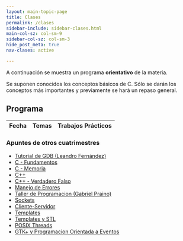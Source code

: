 ```yaml
---
layout: main-topic-page
title: Clases
permalink: /clases
sidebar-include: sidebar-clases.html
main-col-sz: col-sm-9
sidebar-col-sz: col-sm-3
hide_post_meta: true
nav-clases: active

---
```


A continuación se muestra un programa **orientativo** de la materia.

Se suponen conocidos los conceptos básicos de C. Sólo se darán los
conceptos más importantes y previamente se hará un repaso general.

## Programa

<div class="table-responsive">
<table class="table table-striped table-condensed">
<thead>
  <tr>
    <th class="col-md-1">Fecha</th>
    <th>Temas</th>
    <th>Trabajos Prácticos</th>
  </tr>
</thead>
<tbody id="lectures-table">
</tbody>
</table>
</div>

### Apuntes de otros cuatrimestres

<ul>
<li><a href="http://www.drk.com.ar/docs/development/conociendo_gdb.php">Tutorial de GDB (Leandro Fernández)</a></li>

<li><a href="/assets/apuntes_legacy/C - Fundamentos.pdf.7z">C - Fundamentos</a></li>
<li><a href="/assets/apuntes_legacy/C - Memoria.pdf.7z">C - Memoria</a></li>

<li><a href="/assets/apuntes_legacy/C++.pdf.7z">C++</a></li>
<li><a href="/assets/apuntes_legacy/C++ - Verdadero Falso.pdf.7z">C++ - Verdadero Falso</a></li>
<li><a href="/assets/apuntes_legacy/Manejo de Errores.pdf.7z">Manejo de Errores</a></li>

<li><a href="/assets/apuntes_legacy/TallerDeProgramacion_GabrielPraino.pdf.7z">Taller de Programacion (Gabriel Praino)</a></li>

<li><a href="/assets/apuntes_legacy/Sockets.pdf.7z">Sockets</a></li>
<li><a href="/assets/apuntes_legacy/Cliente-Servidor.pdf.7z">Cliente-Servidor</a></li>

<li><a href="/assets/apuntes_legacy/Templates.pdf.7z">Templates</a></li>
<li><a href="/assets/apuntes_legacy/Templates y STL.pdf.7z">Templates y STL</a></li>

<li><a href="/assets/apuntes_legacy/POSIX Threads.pdf.7z">POSIX Threads</a></li>

<li><a href="/assets/apuntes_legacy/GTK+ y Programacion Orientada a Eventos.pdf.7z">GTK+ y Programacion Orientada a Eventos</a></li>
</ul>

<script>
createList = function(array) {
    var node = document.createElement("ul");
    node.className = "list-unstyled";
    array.forEach(function(el) {
        var item = document.createElement("li");
        item.innerHTML = el;
        node.appendChild(item);
    });
    return node;
}

createListOfLinks = function(array) {
    var node = document.createElement("ul");
    node.className = "list-unstyled";
    array.forEach(function(el) {
        var item = document.createElement("li");
        var anchor = document.createElement("a");
        anchor.href = el.link;
        anchor.innerHTML = el.name;
        item.appendChild(anchor);
        node.appendChild(item);
    });
    return node;
}

wrapCell = function (child) {
    var wrapper = document.createElement("td");
    wrapper.appendChild(child);
    return wrapper;
}



nextweek = function (aDate){
    return new Date(aDate.getTime() + 7 * 24 * 60 * 60 * 1000);
}

date_to_string = function (aDate) {
    return aDate.getDate() + '/' + (aDate.getMonth() + 1) + '/' + aDate.getFullYear();
}

fillLecturesTable = function(initial_date, lectures) {
    var today = new Date();
    var nextLectureFound = false;
    var table = document.getElementById("lectures-table");
    var aDate = initial_date;

    for (var i = 0; i < lectures.length; i++) {
        var row = document.createElement("tr");

        if ( today < aDate && nextLectureFound === false ) {
            nextLectureFound = true;
            row.className = "info";

            var dateNode = document.createTextNode(date_to_string(aDate) + "  \n(próxima clase)");
        }
        else {
            var dateNode = document.createTextNode(date_to_string(aDate));
        }

        var linkSublist = createListOfLinks(lectures[i].links);
        var eventSublist = createList(lectures[i].events);

        row.appendChild(wrapCell(dateNode));
        row.appendChild(wrapCell(linkSublist));
        row.appendChild(wrapCell(eventSublist));

        table.appendChild(row);
        aDate = nextweek(aDate);
    }
}

var lectures = [
    {
        contents:
            ["Introducción a la materia (1h)", "Conceptos de C avanzados (3hs)"],
        events:
            ["Explicación TP 0"],
        links: [
             {
                name: "Introducción a la Materia (presentación)",
                link: "https://github.com/Taller-de-Programacion/Taller-de-Programacion.github.io/raw/master/assets/2018/introduccion.pdf",
             },
             {
                name: "Memoria en C/C++ (handout)",
                link: "https://github.com/Taller-de-Programacion/clases/raw/master/memoria/bin/memoria-handout.pdf",
             },
             {
                name: "Proceso de Compilación (presentación)",
                link: "https://github.com/Taller-de-Programacion/Taller-de-Programacion.github.io/raw/master/assets/2018/proceso_de_compilacion.pdf",
             },
             {
                name: "Proceso de Compilación (tutorial)",
                link: "https://github.com/Taller-de-Programacion/compilacion/tree/master/gcc",
             },
             {
                name: "Makefiles (tutorial)",
                link: "https://github.com/Taller-de-Programacion/compilacion/tree/master/make",
             }
        ],
    },
    {
        contents:
            ["Introducción a Sockets (3hs)", "Repaso de Archivos y TDAs (1h)"],
        events:
            ["Entrega TP 0", "Explicación TP 1"],
        links:
            [
             {
                name: "Introducción a sockets TCP en C (handout)",
                link: "https://github.com/Taller-de-Programacion/clases/raw/master/sockets/bin/sockets-handout.pdf",
             },
             {
                name: "Sockets TCP en C (ejemplos)",
                link: "https://github.com/Taller-de-Programacion/clases/tree/master/sockets/src",
             },
             {
                name: "Archivos (presentación)",
                link: "https://github.com/Taller-de-Programacion/Taller-de-Programacion.github.io/raw/master/assets/2018/archivos.pdf",
             },
             {
                name: "TDAs (presentación)",
                link: "https://github.com/Taller-de-Programacion/Taller-de-Programacion.github.io/raw/master/assets/2018/tipos_de_datos_abstractos.pdf",
             },
        ],
    },
    {
        contents:
            ["Clases, RAII, Move Semantics en C++ (2hs)", "Herencia y Polimorfismo en C++ (2hs)"],
        events:
            ["Corrección TP 0"],
        links:
            [
             {
                name: "struct y clases C++ (handout)",
                link: "https://github.com/Taller-de-Programacion/clases/raw/master/classes/bin/classes-handout.pdf",
             },
             {
                name: "Pasaje de objetos (handout)",
                link: "https://github.com/Taller-de-Programacion/clases/raw/master/moving/bin/moving-handout.pdf",
             },
             {
                name: "Herencia y Polimorfismo (handout)",
                link: "https://github.com/Taller-de-Programacion/Taller-de-Programacion.github.io/raw/master/assets/2018/polimorfismo-handout.pdf",
             },
        ],
    },
    {
        contents:
            ["Introducción a Threads (4hs)"],
        events:
            ["Entrega TP 1", "Explicación TP 2"],
        links:
            [
             {
                name: "Threads en C++ (tutorial)",
                link: "https://github.com/Taller-de-Programacion/threads",
             },
             {
                name: "Recursos compartidos (handout)",
                link: "https://github.com/eldipa/taller-clases/raw/master/shared-resources/bin/shared-resources-handout.pdf",
             },
        ]
    },
    {
        contents:
            ["Templates/STL (3h)", "Operadores en C++ (1h)"],
        events:
            ["Corrección TP 1"],
        links:
            [
             {
                name: "Templates (handout)",
                link: "https://github.com/Taller-de-Programacion/clases/raw/master/templates/bin/templates-handout.pdf",
             },
             {
                name: "STL (handout)",
                link: "https://github.com/Taller-de-Programacion/clases/raw/master/stl/bin/stl-handout.pdf",
             },
         ],
    },
    {
        contents:
            ["Excepciones (1hs)", "Introducción a la Arquitectura Cliente-Servidor (3hs)"],
        events:
            ["Reentrega TP 1", "Entrega TP 2", "Explicación TP 3"],
        links:
            [
             {
                name: "Manejo de Errores (handout)",
                link: "https://github.com/Taller-de-Programacion/clases/raw/master/manejodeerrores/bin/manejodeerrores-handout.pdf",
             },
             {
                name: "Cliente-Servidor (handout)",
                link: "https://github.com/Taller-de-Programacion/clases/raw/master/client_server_arch/bin/client_server_arch-handout.pdf",
             },
            ],
    },
    {
        contents:
            ["Sockets UDP (1hs)", "Features extra de C++ (1hs)", "Espacio para consultas (1hs)", "Programación Orientada a Eventos (1hs)"],
        events:
            ["Corrección TP 1", "Corrección TP 2"],
        links:
            [
             {
                name: "Programación Orientada a Eventos (handout)",
                link: "https://github.com/Taller-de-Programacion/Taller-de-Programacion.github.io/raw/master/assets/2018/poe-handout.pdf",
             },
             {
                name: "Introducción a Sockets UDP en C (presentación)",
                link: "https://github.com/Taller-de-Programacion/Taller-de-Programacion.github.io/raw/master/assets/2018/introduccion_sockets_udp.pdf",
             },
             {
                name: "Extra C++",
                link: "https://github.com/Taller-de-Programacion/clases/tree/master/cpp-misc",
             }
            ],
    },
    {
        contents:
            ["CMake (0.5h)", "SDL (1h)", "Qt5 (2.5h)"],
        events:
            ["Reentrega TP 2", "Entrega TP 3", "Explicación TP Final"],
        links:
            [
             {
                name: "Bibliotecas GUI (En proceso)",
                link: "https://github.com/Taller-de-Programacion/clases/tree/feature/bibliotecas-gui/bibliotecas-gui",
             }
            ]
    },
    {
        contents:
            ["Desarrollo de Trabajo Grupal"],
        events:
            ["Corrección TP 2", "Corrección TP 3"],
        links:
            [],
    },
    {
        contents:
            ["Desarrollo de Trabajo Grupal"],
        events:
            ["Reentrega TP 3"],
        links:
            [],
    },
    {
        contents:
            ["Desarrollo de Trabajo Grupal"],
        events:
            ["Corrección TP 3"],
        links:
            [],
    },
    {
        contents:
            ["Desarrollo de Trabajo Grupal"],
        events:
            [],
        links:
            [],
    },
    {
        contents:
            ["Desarrollo de Trabajo Grupal"],
        events:
            [],
        links:
            [],
    },
    {
        contents:
            ["Desarrollo de Trabajo Grupal"],
        events:
            ["Entrega TP Final"],
        links:
            [],
    },
    {
        contents:
            ["Desarrollo de Trabajo Grupal"],
        events:
            ["Corrección TP Final"],
        links:
            [],
    },
    {
        contents:
            ["Desarrollo de Trabajo Grupal"],
        events:
            ["Reentrega TP Final"],
        links:
            [],
    },
];

fillLecturesTable(new Date("{{ site.current_quater }}"), lectures);
</script>



